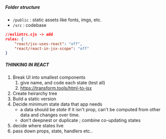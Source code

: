 
##### Folder structure
- `/public` : static assets like fonts, imgs, etc.
- `/src` : codebase 

```json
//eslintrc.cjs -> add
rules: {
	"react/jsx-uses-react": "off",
    "react/react-in-jsx-scope": "off"
}
```

##### THINKING IN REACT
1. Break UI into smallest components 
	1. give name, and code each state (test all)
	2. https://transform.tools/html-to-jsx
2. Create heirarchy tree
3. Build a static version
4. Decide minimum state data that app needs
	- a data should be *state* if it isn't prop, can't be computed from other data and changes over time. 
	- don't deepnest or duplicate ; combine co-updating states
5. decide where states live 
6. pass down props, state, handlers etc..